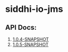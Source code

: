 # siddhi-io-jms

## API Docs:

1. <a href="./api/1.0.4-SNAPSHOT">1.0.4-SNAPSHOT</a>
1. <a href="./api/1.0.5-SNAPSHOT">1.0.5-SNAPSHOT</a>
